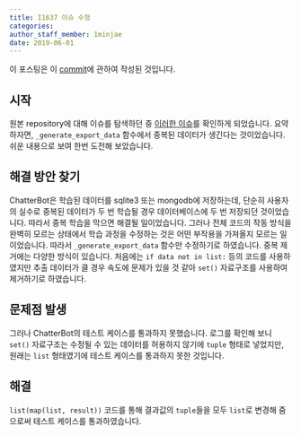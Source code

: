 ```yaml
---
title: I1637 이슈 수정
categories: 
author_staff_member: 1minjae
date: 2019-06-01
---
```


이 포스팅은 이 [commit](https://github.com/19-1-skku-oss/2019-1-OSS-L3/pull/9)에 관하여 작성된 것입니다.

## 시작
원본 repository에 대해 이슈를 탐색하던 중 [이러한 이슈](https://github.com/gunthercox/ChatterBot/pull/1739)를 확인하게 되었습니다. 요약하자면, `_generate_export_data` 함수에서 중복된 데이터가 생긴다는 것이었습니다. 쉬운 내용으로 보여 한번 도전해 보았습니다.

## 해결 방안 찾기
ChatterBot은 학습된 데이터를 sqlite3 또는 mongodb에 저장하는데, 단순히 사용자의 실수로 중복된 데이터가 두 번 학습될 경우 데이터베이스에 두 번 저장되던 것이었습니다. 따라서 중복 학습을 막으면 해결될 일이었습니다. 그러나 전체 코드의 작동 방식을 완벽히 모르는 상태에서 학습 과정을 수정하는 것은 어떤 부작용을 가져올지 모르는 일이었습니다. 따라서 `_generate_export_data` 함수만 수정하기로 하였습니다. 중복 제거에는 다양한 방식이 있습니다. 처음에는 `if data not in list:`
등의 코드를 사용하였지만 추출 데이터가 클 경우 속도에 문제가 있을 것 같아 `set()` 자료구조를 사용하여 제거하기로 하였습니다.

## 문제점 발생
그러나 ChatterBot의 테스트 케이스를 통과하지 못했습니다. 로그를 확인해 보니 `set()` 자료구조는 수정될 수 있는 데이터를 허용하지 않기에 `tuple` 형태로 넣었지만, 원래는 `list` 형태였기에 테스트 케이스를 통과하지 못한 것입니다.

## 해결
`list(map(list, result))` 코드를 통해 결과값의 `tuple`들을 모두 `list`로 변경해 줌으로써 테스트 케이스를 통과하였습니다.